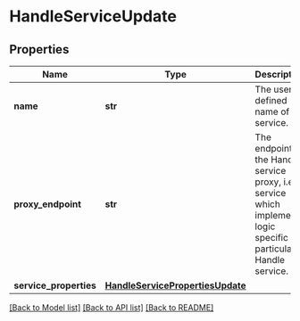 # HandleServiceUpdate

## Properties
Name | Type | Description | Notes
------------ | ------------- | ------------- | -------------
**name** | **str** | The user defined name of the service.    | [optional] 
**proxy_endpoint** | **str** | The endpoint of the Handle service proxy, i.e. a service which implements logic specific for particular Handle service.  | [optional] 
**service_properties** | [**HandleServicePropertiesUpdate**](HandleServicePropertiesUpdate.md) |  | [optional] 

[[Back to Model list]](../README.md#documentation-for-models) [[Back to API list]](../README.md#documentation-for-api-endpoints) [[Back to README]](../README.md)


